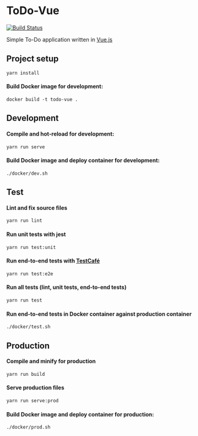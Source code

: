 # ToDo-Vue
[![Build Status](https://travis-ci.org/dtom90/ToDo-Vue.svg?branch=master)](https://travis-ci.org/dtom90/ToDo-Vue)

Simple To-Do application written in [Vue.js](https://vuejs.org/)

## Project setup
```
yarn install
```
#### Build Docker image for development:
```
docker build -t todo-vue .
```

## Development
#### Compile and hot-reload for development:
```
yarn run serve
```
#### Build Docker image and deploy container for development:
```
./docker/dev.sh
```

## Test
#### Lint and fix source files
```
yarn run lint
```
#### Run unit tests with jest
```
yarn run test:unit
```
#### Run end-to-end tests with [TestCafé](https://testcafe.devexpress.com/)
```
yarn run test:e2e
```
#### Run all tests (lint, unit tests, end-to-end tests)
```
yarn run test
```
#### Run end-to-end tests in Docker container against production container
```
./docker/test.sh
```

## Production
#### Compile and minify for production
```
yarn run build
```
#### Serve production files
```
yarn run serve:prod
```
#### Build Docker image and deploy container for production:
```
./docker/prod.sh
```
